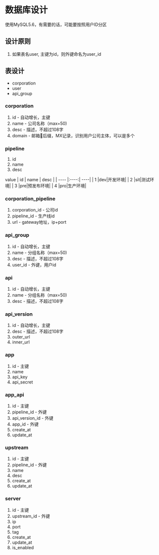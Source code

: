 # 数据库设计

使用MySQL5.6，有需要的话，可能要按照用户ID分区

## 设计原则

1. 如果表名user, 主键为id，则外键命名为user_id

## 表设计

- corporation
- user
- api_group

### corporation

1. id - 自动增长，主键
1. name - 公司名称（max=50)
1. desc - 描述，不超过108字
1. domain - 邮箱后缀，MX记录，识别用户公司主体，可以是多个

### pipeline

1. id
1. name
1. desc

value
| id   | name | desc |
| ---- |:----:| ----|
| 1 |dev|开发环境|
| 2 |sit|测试环境|
| 3 |pre|预发布环境|
| 4 |pro|生产环境|

### corporation_pipeline

1. corporation_id - 公司id
1. pipeline_id - 生产线id
1. url - gateway地址，ip+port

### api_group

1. id - 自动增长，主键
1. name - 分组名称（max=50)
1. desc - 描述，不超过108字
1. user_id - 外键，用户id

### api

1. id - 自动增长，主键
1. name - 分组名称（max=50)
1. desc - 描述，不超过108字

### api_version

1. id - 自动增长，主键
1. desc - 描述，不超过108字
1. outer_url
1. inner_url

### app

1. id - 主键
1. name
1. api_key
1. api_secret

### app_api

1. id - 主键
1. pipeline_id - 外键
1. api_version_id - 外键
1. app_id - 外键
1. create_at
1. update_at

### upstream

1. id - 主键
1. pipeline_id - 外键
1. name
1. desc
1. create_at
1. update_at

### server

1. id - 主键
1. upstream_id - 外键
1. ip
1. port
1. tag
1. create_at
1. update_at
1. is_enabled
